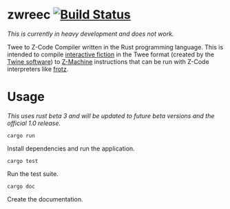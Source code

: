 # zwreec [![Build Status](https://travis-ci.org/Drakulix/zwreec.svg?branch=master)](https://travis-ci.org/Drakulix/zwreec)
*This is currently in heavy development and does not work.*

Twee to Z-Code Compiler written in the Rust programming language. This is intended to compile [interactive fiction](http://en.wikipedia.org/wiki/Interactive_fiction) in the Twee format (created by the [Twine software](http://en.wikipedia.org/wiki/Twine_(software))) to [Z-Machine](http://en.wikipedia.org/wiki/Z-machine) instructions that can be run with Z-Code interpreters like [frotz](http://frotz.sourceforge.net).

# Usage
*This uses rust beta 3 and will be updated to future beta versions and the official 1.0 release.*

`cargo run`

Install dependencies and run the application.

`cargo test`

Run the test suite.

`cargo doc`

Create the documentation.
